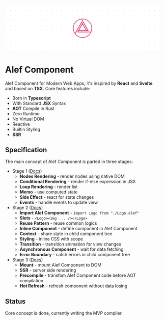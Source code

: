 ![Alef Component](./design/banner.svg)

# Alef Component

Alef Component for Modern Web Apps, it's inspired by **React** and **Svelte** and based on **TSX**. Core features include:

- Born in **Typescript**
- With Standard **JSX** Syntax
- **AOT** Compile in Rust
- Zero Runtime
- No Virtual DOM
- Reactive
- Builtin Styling
- **SSR**

## Specification

The main concept of Alef Component is parted in three stages:

- Stage 1 ([Docs](https://github.com/alephjs/alef-component-draft/issues/3))
  - **Nodes Rendering** - render nodes using native DOM
  - **Conditional Rendering** - render if-else expression in JSX
  - **Loop Rendering** - render list
  - **Memo** - use computed state
  - **Side Effect** - react for state changes
  - **Events** - handle events to update view
- Stage 2 ([Docs](https://github.com/alephjs/alef-component-draft/issues/4))
  - **Import Alef Component** - `import Logo from "./Logo.alef"`
  - **Slots** - `<Logo><img ... /></Logo>`
  - **Reuse Pattern** - reuse common logics
  - **Inline Component** - define component in Alef Component
  - **Context** - share state in child component tree
  - **Styling** - inline CSS with scope
  - **Transition** - transition animation for view changes
  - **Asynchronous Component** - wait for data fetching
  - **Error Boundary** - catch errors in child component tree
- Stage 3 ([Docs](https://github.com/alephjs/alef-component-draft/issues/5))
  - **Mount** - mount Alef Component to DOM
  - **SSR** - server side rendering
  - **Precompile** - transfom Alef Component code before AOT compilation
  - **Hot Refresh** - refresh component without data losing

## Status

Core concept is done, currently writing the MVP compiler.
